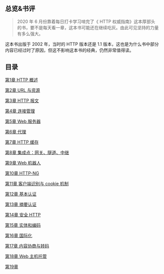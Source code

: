 ## 总览&书评
> 2020 年 6 月份靠着每日打卡学习啃完了《 HTTP 权威指南》这本厚部头的书，要不是每天看一章，这本书可能还在继续吃灰。由此可见坚持的力量有多么强大。

这本书出版于 2002 年，当时的 HTTP 版本还是 1.1 版本，这也是为什么书中部分内容已经过时了原因，但这不影响这本书的经典，仍然非常值得读。

<!-- todo 部分章节笔记格式还存在问题，需要整理 -->

## 目录

[第1章 HTTP 概述](./01.HTTP%20概述.md)

[第2章 URL 与资源](./02.URL%20与资源.md)

[第3章 HTTP 报文](./03.HTTP%20报文.md)

[第4章 连接管理](./04.连接管理.md)

[第5章 Web 服务器](./05.Web%20服务器.md)

[第6章 代理](./06.代理.md)

[第7章 HTTP 缓存](./07.HTTP%20缓存.md)

[第8章 集成点：网关、隧道、中继](./08.集成点：网关、隧道、中继.md)

[第9章 Web 机器人](./09.Web%20机器人.md)

[第10章 HTTP-NG](./10.HTTP-NG.md)

[第11章 客户端识别与 cookie 机制](./11.客户端识别与%20cookie%20机制.md)

[第12章 基本认证](./12.基本认证.md)

[第13章 摘要认证](./13.摘要认证.md)

[第14章 安全 HTTP](./14.安全%20HTTP.md)

[第15章 实体和编码](./15.实体和编码.md)

[第16章 国际化](./16.国际化.md)

[第17章 内容协商与转码](./17.内容协商与转码.md)

[第18章 Web 主机托管](./18.Web%20主机托管.md)

[第19章](./19.md)
